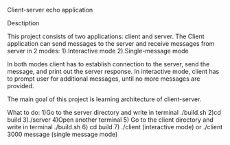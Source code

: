 Client-server echo application

Desctiption

This project consists of two applications: client and server.
The Client application  can send messages to the server and receive messages from server in 2 modes:
1).Interactive mode
2).Single-message mode 

In both modes client has to establish connection to the server, send the message, and print out the server response. In interactive mode, client has to prompt user for additional messages, until no more messages are provided.

The main goal of this project is learning architecture of client-server.

What to do:
1)Go to the server directory and write in terminal ./build.sh
2)cd build
3)./server
4)Open another terminal
5) Go to the client directory and write in terminal ./build.sh
6) cd build
7) ./client (interactive mode) or ./client 3000 message (single message mode)
